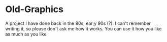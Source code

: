 # Old-Graphics
A project  I have done back in the 80s, ear;y 90s (?). I can't remember writing it, so please don't ask me how it works.
You can use it how you like as much as you like
